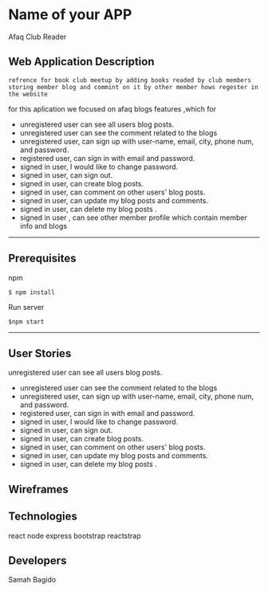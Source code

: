 # Name of your APP

Afaq Club Reader 

## Web Application Description 
    refrence for book club meetup by adding books readed by club members storing member blog and commint on it by other member hows regester in the website 
for this aplication we focused on afaq blogs features ,which for 
- unregistered user can  see all users blog posts.
- unregistered user can see the comment related to the blogs 
- unregistered user, can sign up with user-name, email, city, phone num,  and          password.
- registered user, can sign in with email and password.
- signed in user, I would like to change password.
- signed in user, can sign out.
- signed in user, can create blog posts.
- signed in user, can comment on other users' blog posts.
- signed in user, can update my blog posts and comments.
- signed in user, can delete my blog posts .
- signed in user , can see other member profile which contain member info and blogs 


---
## Prerequisites

npm  
```
$ npm install
```

Run server
```
$npm start
```

---
## User Stories
unregistered user can  see all users blog posts.
- unregistered user can see the comment related to the blogs 
- unregistered user, can sign up with user-name, email, city, phone num,  and password.
- registered user, can sign in with email and password.
- signed in user, I would like to change password.
- signed in user, can sign out.
- signed in user, can create blog posts.
- signed in user, can comment on other users' blog posts.
- signed in user, can update my blog posts and comments.
- signed in user, can delete my blog posts .


## Wireframes





## Technologies
react 
node express 
bootstrap 
reactstrap 


## Developers
Samah Bagido